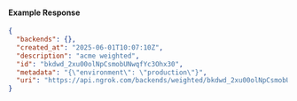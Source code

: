 <!-- Code generated for API Clients. DO NOT EDIT. -->

#### Example Response

```json
{
  "backends": {},
  "created_at": "2025-06-01T10:07:10Z",
  "description": "acme weighted",
  "id": "bkdwd_2xu00olNpCsmobUNwqfYc3Ohx30",
  "metadata": "{\"environment\": \"production\"}",
  "uri": "https://api.ngrok.com/backends/weighted/bkdwd_2xu00olNpCsmobUNwqfYc3Ohx30"
}
```

